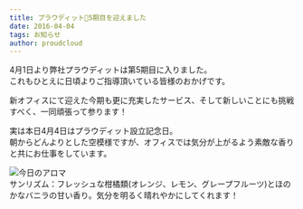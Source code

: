 ```yaml
---
title: プラウディット5期目を迎えました
date: 2016-04-04
tags: お知らせ
author: proudcloud
---
```


4月1日より弊社プラウディットは第5期目に入りました。
<br>
これもひとえに日頃よりご指導頂いている皆様のおかげです。
<br>

新オフィスにて迎えた今期も更に充実したサービス、そして新しいことにも挑戦すべく、一同頑張って参ります！
<br>

実は本日4月4日はプラウディット設立記念日。
<br>
朝からどんよりとした空模様ですが、オフィスでは気分が上がるよう素敵な香りと共にお仕事をしています。
<br>

![今日のアロマ](./2016/0404_todayofaroma/sunrhythm.jpg)
<br>
サンリズム：フレッシュな柑橘類(オレンジ、レモン、グレープフルーツ)とほのかなバニラの甘い香り。気分を明るく晴れやかにしてくれます！




